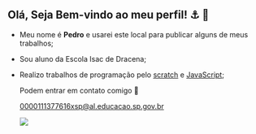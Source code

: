 ## Olá, Seja Bem-vindo ao meu perfil! ⚓ 👋

- Meu nome é **Pedro** e usarei este local para publicar alguns de meus trabalhos;
- Sou aluno da Escola Isac de Dracena;
- Realizo trabalhos de programação pelo [scratch](https://scratch.mit.edu/) e [JavaScript](https://editor.p5js.org/);

  Podem entrar em contato comigo 📧
  
  0000111377616xsp@al.educacao.sp.gov.br

  ![](https://media0.giphy.com/media/AL8YW9byLb9Cg/200.webp?cid=790b7611qf27nkcg6mxcbbyi21z4kjap4xeo153u44fdu384&ep=v1_gifs_search&rid=200.webp&ct=g)
  

  

